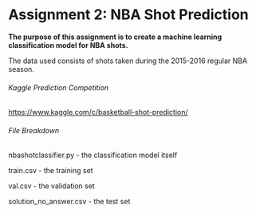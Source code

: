 # Assignment 2: NBA Shot Prediction

**The purpose of this assignment is to create a machine learning classification model for NBA shots.**

The data used consists of shots taken during the 2015-2016 regular NBA season.

###### Kaggle Prediction Competition
https://www.kaggle.com/c/basketball-shot-prediction/

###### File Breakdown
nbashotclassifier.py - the classification model itself

train.csv - the training set

val.csv - the validation set

solution_no_answer.csv - the test set
